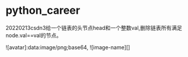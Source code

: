 # python_career


20220213csdn3给一个链表的头节点head和一个整数val,删除链表所有满足node.val==val的节点。

![avatar]:data:image/png;base64,
![image-name][]

